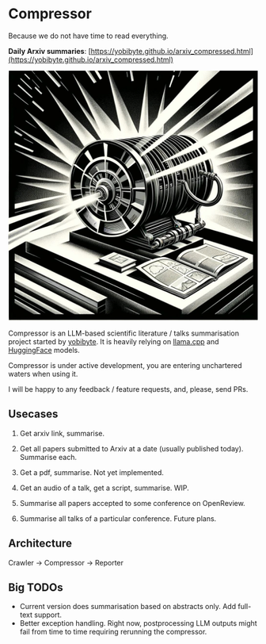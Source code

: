 # Compressor
Because we do not have time to read everything.

**Daily Arxiv summaries**: [https://yobibyte.github.io/arxiv_compressed.html](https://yobibyte.github.io/arxiv_compressed.html)

![](compressor.jpg)

Compressor is an LLM-based scientific literature / talks summarisation project started by [yobibyte](https://twitter.com/y0b1byte).
It is heavily relying on [llama.cpp](https://github.com/ggerganov/llama.cpp) and [HuggingFace](https://huggingface.co/) models.

Compressor is under active development, you are entering unchartered waters when using it.

I will be happy to any feedback / feature requests, and, please, send PRs.

## Usecases

1. Get arxiv link, summarise.

2. Get all papers submitted to Arxiv at a date (usually published today). Summarise each.

3. Get a pdf, summarise. Not yet implemented.

4. Get an audio of a talk, get a script, summarise. WIP.

5. Summarise all papers accepted to some conference on OpenReview. 

6. Summarise all talks of a particular conference. Future plans.

## Architecture

Crawler -> Compressor -> Reporter

## Big TODOs

* Current version does summarisation based on abstracts only. Add full-text support.
* Better exception handling. Right now, postprocessing LLM outputs might fail from time to time requiring rerunning the compressor.
